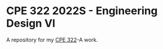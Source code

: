 # CPE 322 2022S - Engineering Design VI

A repository for my [CPE 322](https://sites.google.com/view/ece322)-A work.
